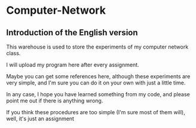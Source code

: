 # Computer-Network

## Introduction of the English version

This warehouse is used to store the experiments of my computer network class.

I will upload my program here after every assignment.

Maybe you can get some references here, although these experiments are very simple, and I'm sure you can do it on your own with just a little time.

In any case, I hope you have learned something from my code, and please point me out if there is anything wrong.

If you think these procedures are too simple (I'm sure most of them will), well, it's just an assignment
